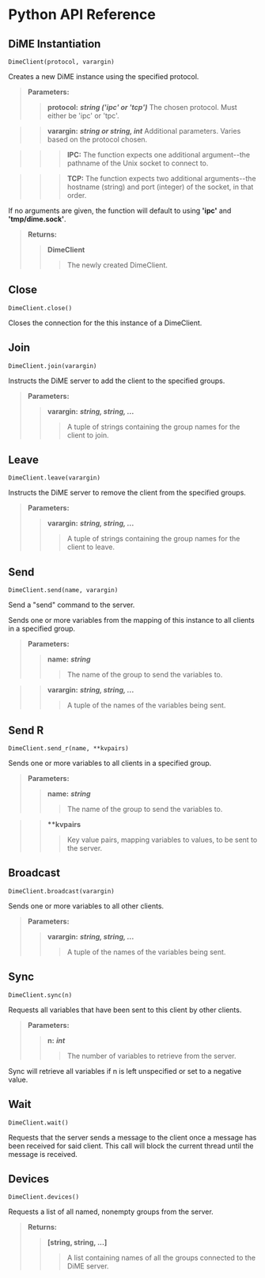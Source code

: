 # Python API Reference
## DiME Instantiation 
```
DimeClient(protocol, varargin)
```
Creates a new DiME instance using the specified protocol.

> **Parameters:**
>> **protocol:** ***string ('ipc' or 'tcp')***
>>	The chosen protocol. Must either be 'ipc' or 'tpc'.

>> **varargin:** ***string or string, int***
>>	Additional parameters. Varies based on the protocol chosen.

>>>	**IPC:** The function expects one additional argument--the pathname of the Unix socket to connect to.

>>>	**TCP:** The function expects two additional arguments--the hostname (string) and port (integer) of the socket, in that order.

If no arguments are given, the function will default to using **'ipc'** and **'tmp/dime.sock'**.

> **Returns:**
>> **DimeClient**
>>> The newly created DimeClient.

## Close
```
DimeClient.close()
```
Closes the connection for the this instance of a DimeClient.

## Join
```
DimeClient.join(varargin)
```
Instructs the DiME server to add the client to the specified groups.

> **Parameters:**
>> **varargin:** ***string, string, ...***
>>> A tuple of strings containing the group names for the client to join.

## Leave
```
DimeClient.leave(varargin)
```
Instructs the DiME server to remove the client from the specified groups.

> **Parameters:**
>> **varargin:** ***string, string, ...***
>>> A tuple of strings containing the group names for the client to leave.

## Send
```
DimeClient.send(name, varargin)
```
Send a "send" command to the server.

Sends one or more variables from the mapping of this instance to all clients in a specified group.

> **Parameters:**
>> **name:** ***string***
>>> The name of the group to send the variables to.

>> **varargin:** ***string, string, ...***
>>> A tuple of the names of the variables being sent.

## Send R
```
DimeClient.send_r(name, **kvpairs)
```
Sends one or more variables to all clients in a specified group.

> **Parameters:**
>> **name:** ***string***
>>> The name of the group to send the variables to.

>> **\*\*kvpairs**
>>> Key value pairs, mapping variables to values, to be sent to the server.

## Broadcast
```
DimeClient.broadcast(varargin)
```
Sends one or more variables to all other clients.

> **Parameters:**
>> **varargin:** ***string, string, ...***
>>> A tuple of the names of the variables being sent.

## Sync
```
DimeClient.sync(n)
```
Requests all variables that have been sent to this client by other clients.

> **Parameters:**
>> **n:** ***int***
>>> The number of variables to retrieve from the server.

Sync will retrieve all variables if n is left unspecified or set to a negative value.

## Wait
```
DimeClient.wait()
```
Requests that the server sends a message to the client once a message has been received for said client. This call will block the current thread until the message is received.

## Devices
```
DimeClient.devices()
```
Requests a list of all named, nonempty groups from the server.

> **Returns:**
>> **[string, string, ...]**
>>> A list containing names of all the groups connected to the DiME server.
